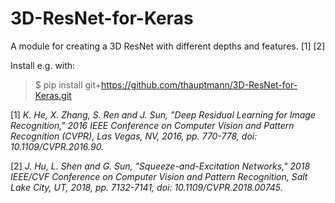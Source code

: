 # 3D-ResNet-for-Keras
A module for creating a 3D ResNet with different depths and features. [1] [2]

Install e.g. with:
> $ pip install git+https://github.com/thauptmann/3D-ResNet-for-Keras.git


[1] *K. He, X. Zhang, S. Ren and J. Sun, "Deep Residual Learning for Image Recognition," 2016 IEEE Conference on Computer Vision and Pattern Recognition (CVPR), Las Vegas, NV, 2016, pp. 770-778, doi: 10.1109/CVPR.2016.90.*

[2] *J. Hu, L. Shen and G. Sun, "Squeeze-and-Excitation Networks," 2018 IEEE/CVF Conference on Computer Vision and Pattern Recognition, Salt Lake City, UT, 2018, pp. 7132-7141, doi: 10.1109/CVPR.2018.00745.*
